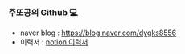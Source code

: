 ### 주또공의 Github 💻

- naver blog : https://blog.naver.com/dygks8556
- 이력서 : [notion 이력서](https://jupaka.notion.site/Ju-YoHan-2b0b57df6385480fa09e49093408198e)
